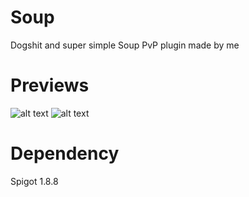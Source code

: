 # Soup

Dogshit and super simple Soup PvP plugin made by me

# Previews

![alt text](https://i.imgur.com/ZtAqAlp.png)
![alt text](https://i.imgur.com/VTLDGki.png)

# Dependency

Spigot 1.8.8
